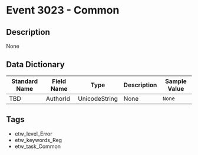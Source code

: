 # Event 3023 - Common

## Description
None

## Data Dictionary
|Standard Name|Field Name|Type|Description|Sample Value|
|---|---|---|---|---|
|TBD|AuthorId|UnicodeString|None|`None`|

## Tags
* etw_level_Error
* etw_keywords_Reg
* etw_task_Common